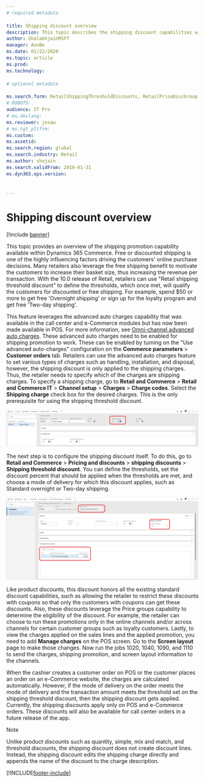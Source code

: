 ```yaml
---
# required metadata

title: Shipping discount overview
description: This topic describes the shipping discount capabilities within Dynamics 365 Commerce and the corresponding setup steps required to start using these discounts.
author: ShalabhjainMSFT
manager: AnnBe
ms.date: 01/22/2020
ms.topic: article
ms.prod: 
ms.technology: 

# optional metadata

ms.search.form: RetailShippingThresholdDiscounts, RetailPriceDiscGroup
# ROBOTS: 
audience: IT Pro
# ms.devlang: 
ms.reviewer: josaw
# ms.tgt_pltfrm: 
ms.custom: 
ms.assetid: 
ms.search.region: global
ms.search.industry: Retail
ms.author: shajain
ms.search.validFrom: 2019-01-31
ms.dyn365.ops.version: 


---
```


# Shipping discount overview


[!include [banner](includes/banner.md)]

This topic provides an overview of the shipping promotion capability available within Dynamics 365 Commerce. Free or discounted shipping is one of the highly influencing factors driving the customers' online purchase decisions. Many retailers also leverage the free shipping benefit to motivate the customers to increase their basket size, thus increasing the revenue per transaction. With the 10.0 release of Retail, retailers can use "Retail shipping threshold discount" to define the thresholds, which once met, will qualify the customers for discounted or free shipping. For example, spend $50 or more to get free 'Overnight shipping' or sign up for the loyalty program and get free 'Two-day shipping'. 

This feature leverages the advanced auto charges capability that was available in the call center and e-Commerce modules but has now been made available in POS. For more information, see [Omni-channel advanced auto charges](https://docs.microsoft.com/dynamics365/unified-operations/retail/omni-auto-charges). These advanced auto charges need to be enabled for shipping promotion to work. These can be enabled by turning on the "Use advanced auto-charges" configuration on the **Commerce parameters** \> **Customer orders** tab. Retailers can use the advanced auto charges feature to set various types of charges such as handling, installation, and disposal, however, the shipping discount is only applied to the shipping charges. Thus, the retailer needs to specify which of the charges are shipping charges. To specify a shipping charge, go to **Retail and Commerce** \> **Retail and Commerce IT** \> **Channel setup** \> **Charges** \> **Charge codes**. Select the **Shipping charge** check box for the desired charges. This is the only prerequisite for using the shipping threshold discount. 

![Specify a charge as shipping charge](./media/Specify_shipping_charge.png " Specify a charge as shipping charge ")

The next step is to configure the shipping discount itself. To do this, go to **Retail and Commerce** \> **Pricing and discounts** \> **shipping discounts** \> **Shipping threshold discount**. You can define the thresholds, set the discount percent that should be applied when the thresholds are met, and choose a mode of delivery for which this discount applies, such as Standard overnight or Two-day shipping.

![Create a retail shipping threshold discount](./media/shipping_discount_setup.png " Create a retail shipping threshold discount ")

Like product discounts, this discount honors all the existing standard discount capabilities, such as allowing the retailer to restrict these discounts with coupons so that only the customers with coupons can get these discounts. Also, these discounts leverage the Price groups capability to determine the eligibility of the discount. For example, the retailer can choose to run these promotions only in the online channels and/or across channels for certain customer groups such as loyalty customers. Lastly, to view the charges applied on the sales lines and the applied promotion, you need to add **Manage charges** on the POS screen. Go to the **Screen layout** page to make those changes. Now run the jobs 1020, 1040, 1090, and 1110 to send the charges, shipping promotion, and screen layout information to the channels. 

When the cashier creates a customer order on POS or the customer places an order on an e-Commerce website, the charges are calculated automatically. However, if the mode of delivery on the order meets the mode of delivery and the transaction amount meets the threshold set on the shipping threshold discount, then the shipping discount gets applied. Currently, the shipping discounts apply only on POS and e-Commerce orders. These discounts will also be available for call center orders in a future release of the app. 

> [!NOTE]
> Unlike product discounts such as quantity, simple, mix and match, and threshold discounts, the shipping discount does not create discount lines. Instead, the shipping discount edits the shipping charge directly and appends the name of the discount to the charge description. 


[!INCLUDE[footer-include](../includes/footer-banner.md)]